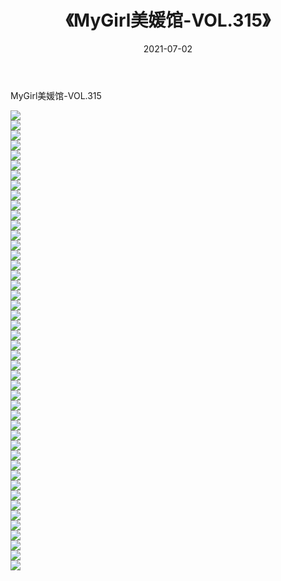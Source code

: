 ﻿---
layout: post
title:  《MyGirl美媛馆-VOL.315》
date:   2021-07-02
img: http://img.660000.xyz/Sharelink/网络美图/2021/MyGirl美媛馆-VOL.315/000.jpg
categories: [美女, 清纯, 唯美]
---

MyGirl美媛馆-VOL.315

  ![](http://img.660000.xyz/Sharelink/网络美图/2021/MyGirl美媛馆-VOL.315/001.jpg) <br> ![](http://img.660000.xyz/Sharelink/网络美图/2021/MyGirl美媛馆-VOL.315/002.jpg) <br> ![](http://img.660000.xyz/Sharelink/网络美图/2021/MyGirl美媛馆-VOL.315/003.jpg) <br> ![](http://img.660000.xyz/Sharelink/网络美图/2021/MyGirl美媛馆-VOL.315/004.jpg) <br> ![](http://img.660000.xyz/Sharelink/网络美图/2021/MyGirl美媛馆-VOL.315/005.jpg) <br> ![](http://img.660000.xyz/Sharelink/网络美图/2021/MyGirl美媛馆-VOL.315/006.jpg) <br> ![](http://img.660000.xyz/Sharelink/网络美图/2021/MyGirl美媛馆-VOL.315/007.jpg) <br> ![](http://img.660000.xyz/Sharelink/网络美图/2021/MyGirl美媛馆-VOL.315/008.jpg) <br> ![](http://img.660000.xyz/Sharelink/网络美图/2021/MyGirl美媛馆-VOL.315/009.jpg) <br> ![](http://img.660000.xyz/Sharelink/网络美图/2021/MyGirl美媛馆-VOL.315/010.jpg) <br> ![](http://img.660000.xyz/Sharelink/网络美图/2021/MyGirl美媛馆-VOL.315/011.jpg) <br> ![](http://img.660000.xyz/Sharelink/网络美图/2021/MyGirl美媛馆-VOL.315/012.jpg) <br> ![](http://img.660000.xyz/Sharelink/网络美图/2021/MyGirl美媛馆-VOL.315/013.jpg) <br> ![](http://img.660000.xyz/Sharelink/网络美图/2021/MyGirl美媛馆-VOL.315/014.jpg) <br> ![](http://img.660000.xyz/Sharelink/网络美图/2021/MyGirl美媛馆-VOL.315/015.jpg) <br> ![](http://img.660000.xyz/Sharelink/网络美图/2021/MyGirl美媛馆-VOL.315/016.jpg) <br> ![](http://img.660000.xyz/Sharelink/网络美图/2021/MyGirl美媛馆-VOL.315/017.jpg) <br> ![](http://img.660000.xyz/Sharelink/网络美图/2021/MyGirl美媛馆-VOL.315/018.jpg) <br> ![](http://img.660000.xyz/Sharelink/网络美图/2021/MyGirl美媛馆-VOL.315/019.jpg) <br> ![](http://img.660000.xyz/Sharelink/网络美图/2021/MyGirl美媛馆-VOL.315/020.jpg) <br> ![](http://img.660000.xyz/Sharelink/网络美图/2021/MyGirl美媛馆-VOL.315/021.jpg) <br> ![](http://img.660000.xyz/Sharelink/网络美图/2021/MyGirl美媛馆-VOL.315/022.jpg) <br> ![](http://img.660000.xyz/Sharelink/网络美图/2021/MyGirl美媛馆-VOL.315/023.jpg) <br> ![](http://img.660000.xyz/Sharelink/网络美图/2021/MyGirl美媛馆-VOL.315/024.jpg) <br> ![](http://img.660000.xyz/Sharelink/网络美图/2021/MyGirl美媛馆-VOL.315/025.jpg) <br> ![](http://img.660000.xyz/Sharelink/网络美图/2021/MyGirl美媛馆-VOL.315/026.jpg) <br> ![](http://img.660000.xyz/Sharelink/网络美图/2021/MyGirl美媛馆-VOL.315/027.jpg) <br> ![](http://img.660000.xyz/Sharelink/网络美图/2021/MyGirl美媛馆-VOL.315/028.jpg) <br> ![](http://img.660000.xyz/Sharelink/网络美图/2021/MyGirl美媛馆-VOL.315/029.jpg) <br> ![](http://img.660000.xyz/Sharelink/网络美图/2021/MyGirl美媛馆-VOL.315/030.jpg) <br> ![](http://img.660000.xyz/Sharelink/网络美图/2021/MyGirl美媛馆-VOL.315/031.jpg) <br> ![](http://img.660000.xyz/Sharelink/网络美图/2021/MyGirl美媛馆-VOL.315/032.jpg) <br> ![](http://img.660000.xyz/Sharelink/网络美图/2021/MyGirl美媛馆-VOL.315/033.jpg) <br> ![](http://img.660000.xyz/Sharelink/网络美图/2021/MyGirl美媛馆-VOL.315/034.jpg) <br> ![](http://img.660000.xyz/Sharelink/网络美图/2021/MyGirl美媛馆-VOL.315/035.jpg) <br> ![](http://img.660000.xyz/Sharelink/网络美图/2021/MyGirl美媛馆-VOL.315/036.jpg) <br> ![](http://img.660000.xyz/Sharelink/网络美图/2021/MyGirl美媛馆-VOL.315/037.jpg) <br> ![](http://img.660000.xyz/Sharelink/网络美图/2021/MyGirl美媛馆-VOL.315/038.jpg) <br> ![](http://img.660000.xyz/Sharelink/网络美图/2021/MyGirl美媛馆-VOL.315/039.jpg) <br> ![](http://img.660000.xyz/Sharelink/网络美图/2021/MyGirl美媛馆-VOL.315/040.jpg) <br> ![](http://img.660000.xyz/Sharelink/网络美图/2021/MyGirl美媛馆-VOL.315/041.jpg) <br> ![](http://img.660000.xyz/Sharelink/网络美图/2021/MyGirl美媛馆-VOL.315/042.jpg) <br> ![](http://img.660000.xyz/Sharelink/网络美图/2021/MyGirl美媛馆-VOL.315/043.jpg) <br> ![](http://img.660000.xyz/Sharelink/网络美图/2021/MyGirl美媛馆-VOL.315/044.jpg) <br> ![](http://img.660000.xyz/Sharelink/网络美图/2021/MyGirl美媛馆-VOL.315/045.jpg) <br> ![](http://img.660000.xyz/Sharelink/网络美图/2021/MyGirl美媛馆-VOL.315/046.jpg) <br>